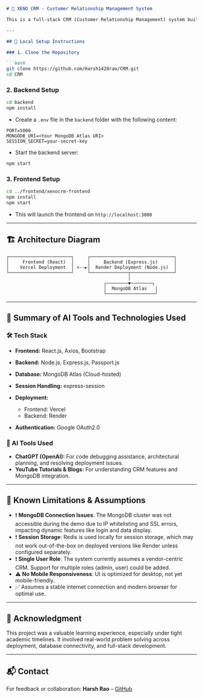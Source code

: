 
````markdown
# 🧠 XENO CRM - Customer Relationship Management System

This is a full-stack CRM (Customer Relationship Management) system built as part of a project assignment. It allows vendors to manage campaigns, customers, orders, and communications in a centralized dashboard.

---

## 🚀 Local Setup Instructions

### 1. Clone the Repository

```bash
git clone https://github.com/Harsh1428rao/CRM.git
cd CRM
````

### 2. Backend Setup

```bash
cd backend
npm install
```

* Create a `.env` file in the `backend` folder with the following content:

```env
PORT=5000
MONGODB_URI=<Your MongoDB Atlas URI>
SESSION_SECRET=your-secret-key
```

* Start the backend server:

```bash
npm start
```

### 3. Frontend Setup

```bash
cd ../frontend/xenocrm-frontend
npm install
npm start
```

* This will launch the frontend on `http://localhost:3000`

---

## 🏗️ Architecture Diagram

```
┌───────────────────────┐     ┌───────────────────────────────┐
│     Frontend (React)  │     │     Backend (Express.js)      │
│    Vercel Deployment  │ <--►│  Render Deployment (Node.js)  │
└───────────────────────┘     └──────────────┬────────────────┘
                                             │
                                    ┌────────▼────────┐
                                    │  MongoDB Atlas   │
                                    └──────────────────┘
```

---

## 🧠 Summary of AI Tools and Technologies Used

### 🛠️ Tech Stack

* **Frontend:** React.js, Axios, Bootstrap
* **Backend:** Node.js, Express.js, Passport.js
* **Database:** MongoDB Atlas (Cloud-hosted)
* **Session Handling:** express-session
* **Deployment:**

  * Frontend: Vercel
  * Backend: Render
* **Authentication:** Google OAuth2.0

### 🧠 AI Tools Used

* **ChatGPT (OpenAI):** For code debugging assistance, architectural planning, and resolving deployment issues.
* **YouTube Tutorials & Blogs:** For understanding CRM features and MongoDB integration.

---

## 🚧 Known Limitations & Assumptions

* ❗ **MongoDB Connection Issues**: The MongoDB cluster was not accessible during the demo due to IP whitelisting and SSL errors, impacting dynamic features like login and data display.
* ❗ **Session Storage**: Redis is used locally for session storage, which may not work out-of-the-box on deployed versions like Render unless configured separately.
* ❗ **Single User Role**: The system currently assumes a vendor-centric CRM. Support for multiple roles (admin, user) could be added.
* ⚠️ **No Mobile Responsiveness**: UI is optimized for desktop, not yet mobile-friendly.
* ✅ Assumes a stable internet connection and modern browser for optimal use.

---

## 💬 Acknowledgment

This project was a valuable learning experience, especially under tight academic timelines. It involved real-world problem solving across deployment, database connectivity, and full-stack development.

---

## 📬 Contact

For feedback or collaboration:
**Harsh Rao** – [GitHub](https://github.com/Harsh1428rao)

```


```
